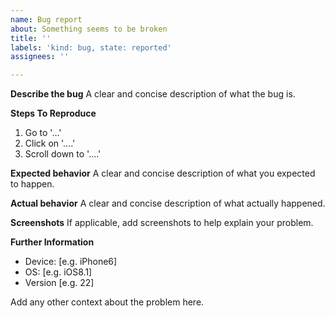 ```yaml
---
name: Bug report
about: Something seems to be broken
title: ''
labels: 'kind: bug, state: reported'
assignees: ''

---
```


**Describe the bug**
A clear and concise description of what the bug is.

**Steps To Reproduce**
1. Go to '...'
2. Click on '....'
3. Scroll down to '....'

**Expected behavior**
A clear and concise description of what you expected to happen.

**Actual behavior**
A clear and concise description of what actually happened.

**Screenshots**
If applicable, add screenshots to help explain your problem.

**Further Information**
 - Device: [e.g. iPhone6]
 - OS: [e.g. iOS8.1]
 - Version [e.g. 22]

Add any other context about the problem here.
